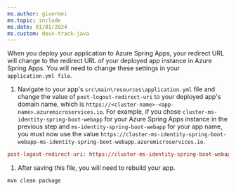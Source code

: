 ```yaml
---
ms.author: givermei
ms.topic: include
ms.date: 01/01/2024
ms.custom: devx-track-java
---
```


When you deploy your application to Azure Spring Apps, your redirect URL will change to the redirect URL of your deployed app instance in Azure Spring Apps. You will need to change these settings in your `application.yml file`.

1. Navigate to your app's `src\main\resources\application.yml` file and change the value of `post-logout-redirect-uri` to your deployed app's domain name, which is `https://<cluster-name>-<app-name>.azuremicroservices.io`. For example, if you chose `cluster-ms-identity-spring-boot-webapp` for your Azure Spring Apps instance in the previous step and `ms-identity-spring-boot-webapp` for your app name, you must now use the value `https://cluster-ms-identity-spring-boot-webapp-ms-identity-spring-boot-webapp.azuremicroservices.io`.

```ini
post-logout-redirect-uri: https://cluster-ms-identity-spring-boot-webapp-ms-identity-spring-boot-webapp.azuremicroservices.io
```

1. After saving this file, you will need to rebuild your app.

 ```
 mvn clean package
 ```

